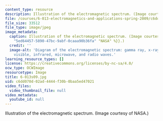 ```yaml
---
content_type: resource
description: Illustration of the electromagnetic spectrum. (Image courtesy of NASA.)
file: /courses/6-013-electromagnetics-and-applications-spring-2009/c6dd070d02ad4444f30b0baa5ed47021_6-013s09.jpg
file_size: 33512
file_type: image/jpeg
image_metadata:
  caption: Illustration of the electromagnetic spectrum. (Image courtesy of {{% resource_link
    "5ed64457-5890-47bc-9abf-0caaa90b36fa" "NASA" %}}.)
  credit: ''
  image-alt: 'Diagram of the electromagnetic spectrum: gamma ray, x-ray, ultraviolet,
    visible, infrared, microwave, and radio waves.'
learning_resource_types: []
license: https://creativecommons.org/licenses/by-nc-sa/4.0/
ocw_type: OCWImage
resourcetype: Image
title: 6-013s09.jpg
uid: c6dd070d-02ad-4444-f30b-0baa5ed47021
video_files:
  video_thumbnail_file: null
video_metadata:
  youtube_id: null
---
```

Illustration of the electromagnetic spectrum. (Image courtesy of NASA.)